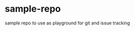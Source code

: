 # sample-repo
sample repo to use as playground for git and issue tracking

<Insert good stuff here>
